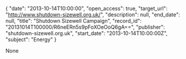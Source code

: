{
  "date": "2013-10-14T10:00:00", 
  "open_access": true, 
  "target_url": "http://www.shutdown-sizewell.org.uk/", 
  "description": null, 
  "end_date": null, 
  "title": "Shutdown Sizewell Campaign", 
  "record_id": "20131014T100000/R6neERn5s9pFoXOeOoQ6gA==", 
  "publisher": "shutdown-sizewell.org.uk", 
  "start_date": "2013-10-14T10:00:00Z", 
  "subject": "Energy"
}

None